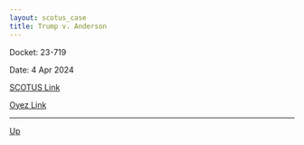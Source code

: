 ```yaml
---
layout: scotus_case
title: Trump v. Anderson
---
```


Docket: 23-719

Date: 4 Apr 2024

[SCOTUS Link](https://www.supremecourt.gov/opinions/23pdf/601us1r06_a86c.pdf)

[Oyez Link](https://www.oyez.org/cases/2024/23-719)

---

[Up](./README.md)